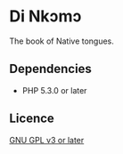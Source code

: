 Di Nkɔmɔ
======
The book of Native tongues.

Dependencies
---
* PHP 5.3.0 or later

Licence
---
[GNU GPL v3 or later](http://www.gnu.org/copyleft/gpl.html)
